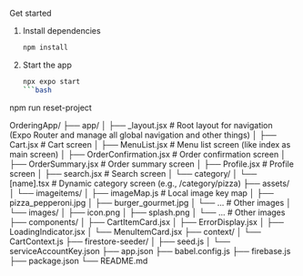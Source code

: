 Get started
1. Install dependencies

   ```bash
   npm install
   ```
2. Start the app

   ```bash
   npx expo start
   ```bash
npm run reset-project

OrderingApp/
├── app/
│   ├── _layout.jsx    # Root layout for navigation (Expo Router and manage all global navigation and other things)
│   ├── Cart.jsx               # Cart screen
│   ├── MenuList.jsx           # Menu list screen (like index as main screen)
│   ├── OrderConfirmation.jsx  # Order confirmation screen
│   ├── OrderSummary.jsx       # Order summary screen
│   ├── Profile.jsx            # Profile screen
│   ├── search.jsx             # Search screen
│   └── category/
│        └── [name].tsx        # Dynamic category screen (e.g., /category/pizza)
├── assets/
│   └── imageitems/
│        ├── imageMap.js       # Local image key map
│        ├── pizza_pepperoni.jpg
│        ├── burger_gourmet.jpg
│        └── ...               # Other images
│   └── images/
│        ├── icon.png
│        ├── splash.png
│        └── ...               # Other images
├── components/
│   ├── CartItemCard.jsx
│   ├── ErrorDisplay.jsx
│   ├── LoadingIndicator.jsx
│   └── MenuItemCard.jsx
├── context/
│   └── CartContext.js
├── firestore-seeder/
│   ├── seed.js
│   └── serviceAccountKey.json
├── app.json
├── babel.config.js
├── firebase.js  
├── package.json
└── README.md
